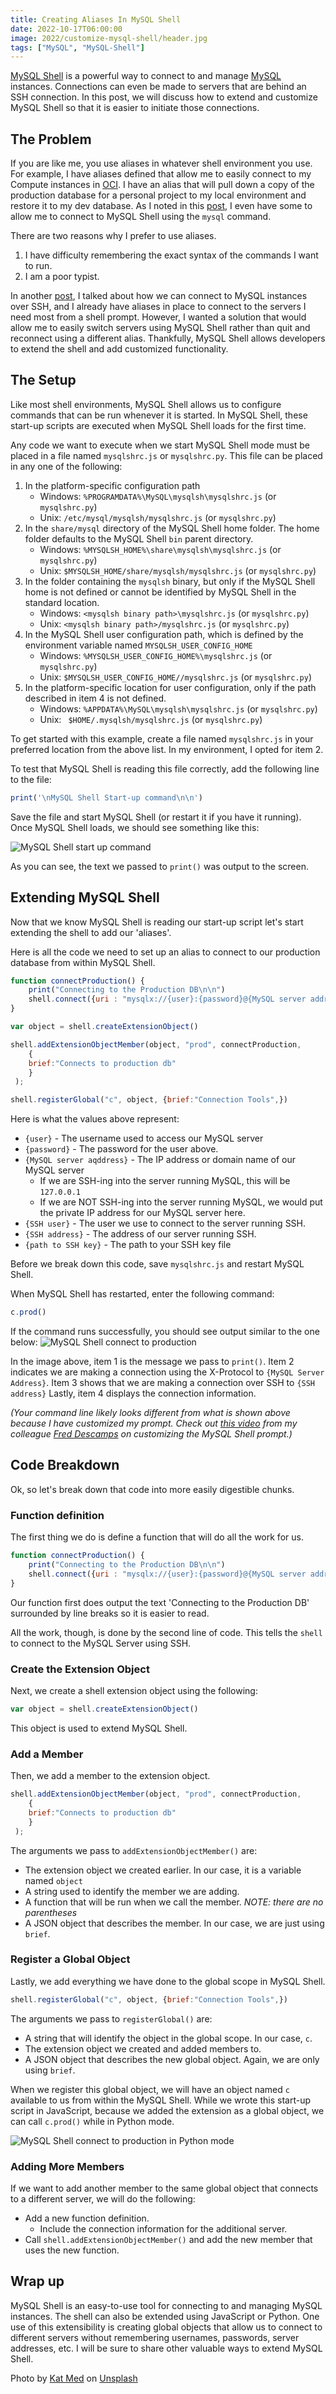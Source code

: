```yaml
---
title: Creating Aliases In MySQL Shell
date: 2022-10-17T06:00:00
image: 2022/customize-mysql-shell/header.jpg
tags: ["MySQL", "MySQL-Shell"]
---
```

[MySQL Shell](https://dev.mysql.com/doc/mysql-shell/8.0/en/) is a powerful way to connect to and manage [MySQL](https://www.mysql.com/) instances. Connections can even be made to servers that are behind an SSH connection. In this post, we will discuss how to extend and customize MySQL Shell so that it is easier to initiate those connections.

## The Problem

If you are like me, you use aliases in whatever shell environment you use. For example, I have aliases defined that allow me to easily connect to my Compute instances in [OCI](https://www.oracle.com/cloud/).
I have an alias that will pull down a copy of the production database for a personal project to my local environment and restore it to my dev database.
As I noted in this [post](/posts/2022/september/mysql-shell-alias/), I even have some to allow me to connect to MySQL Shell using the `mysql` command.

There are two reasons why I prefer to use aliases.

1. I have difficulty remembering the exact syntax of the commands I want to run.
2. I am a poor typist.

In another [post](/posts/2022/september/mysql-shell-ssh/), I talked about how we can connect to MySQL instances over SSH, and I already have aliases in place to connect to the servers I need most from a shell prompt.
However, I wanted a solution that would allow me to easily switch servers using MySQL Shell rather than quit and reconnect using a different alias.
Thankfully, MySQL Shell allows developers to extend the shell and add customized functionality.

## The Setup

Like most shell environments, MySQL Shell allows us to configure commands that can be run whenever it is started.
In MySQL Shell, these start-up scripts are executed when MySQL Shell loads for the first time.

Any code we want to execute when we start MySQL Shell mode must be placed in a file named `mysqlshrc.js` or `mysqlshrc.py`.
This file can be placed in any one of the following:

1. In the platform-specific configuration path
    * Windows: `%PROGRAMDATA%\MySQL\mysqlsh\mysqlshrc.js` (or `mysqlshrc.py`)
    * Unix: `/etc/mysql/mysqlsh/mysqlshrc.js` (or `mysqlshrc.py`)
2. In the `share/mysql` directory of the MySQL Shell home folder. The home folder defaults to the MySQL Shell `bin` parent directory.
    * Windows: `%MYSQLSH_HOME%\share\mysqlsh\mysqlshrc.js` (or `mysqlshrc.py`)
    * Unix: `$MYSQLSH_HOME/share/mysqlsh/mysqlshrc.js` (or `mysqlshrc.py`)
3. In the folder containing the `mysqlsh` binary, but only if the MySQL Shell home is not defined or cannot be identified by MySQL Shell in the standard location.
    * Windows: `<mysqlsh binary path>\mysqlshrc.js` (or `mysqlshrc.py`)
    * Unix: `<mysqlsh binary path>/mysqlshrc.js` (or `mysqlshrc.py`)
4. In the MySQL Shell user configuration path, which is defined by the environment variable named `MYSQLSH_USER_CONFIG_HOME`
    * Windows: `%MYSQLSH_USER_CONFIG_HOME%\mysqlshrc.js` (or `mysqlshrc.py`)
    * Unix: `$MYSQLSH_USER_CONFIG_HOME//mysqlshrc.js` (or `mysqlshrc.py`)
5. In the platform-specific location for user configuration, only if the path described in item 4 is not defined.
    * Windows: `%APPDATA%\MySQL\mysqlsh\mysqlshrc.js` (or `mysqlshrc.py`)
    * Unix: ` $HOME/.mysqlsh/mysqlshrc.js` (or `mysqlshrc.py`)

To get started with this example, create a file named `mysqlshrc.js` in your preferred location from the above list.
In my environment, I opted for item 2.

To test that MySQL Shell is reading this file correctly, add the following line to the file:
```javascript
print('\nMySQL Shell Start-up command\n\n')
```

Save the file and start MySQL Shell (or restart it if you have it running).
Once MySQL Shell loads, we should see something like this:

![MySQL Shell start up command](/assets/images/2022/customize-mysql-shell/img1.png "MySQL Shell start up command")

As you can see, the text we passed to `print()` was output to the screen.

## Extending MySQL Shell

Now that we know MySQL Shell is reading our start-up script let's start extending the shell to add our 'aliases'.

Here is all the code we need to set up an alias to connect to our production database from within MySQL Shell.

```javascript
function connectProduction() {
    print("Connecting to the Production DB\n\n")
    shell.connect({uri : "mysqlx://{user}:{password}@{MySQL server address}:33060", ssh : "{SSH user}@{SSH address}", "ssh-identity-file":"{path to SSH key}" })
}

var object = shell.createExtensionObject()

shell.addExtensionObjectMember(object, "prod", connectProduction,
    {
    brief:"Connects to production db"
    }
 );

shell.registerGlobal("c", object, {brief:"Connection Tools",})
```

Here is what the values above represent:
* `{user}` - The username used to access our MySQL server
* `{password}` - The password for the user above.
* `{MySQL server aqddress}` - The IP address or domain name of our MySQL server
    * If we are SSH-ing into the server running MySQL, this will be `127.0.0.1`
    * If we are NOT SSH-ing into the server running MySQL, we would put the private IP address for our MySQL server here.
* `{SSH user}` - The user we use to connect to the server running SSH.
* `{SSH address}` - The address of our server running SSH.
* `{path to SSH key}` - The path to your SSH key file

Before we break down this code, save `mysqlshrc.js` and restart MySQL Shell.

When MySQL Shell has restarted, enter the following command:
```javascript
c.prod()
```

If the command runs successfully, you should see output similar to the one below:
![MySQL Shell connect to production](/assets/images/2022/customize-mysql-shell/img2.png "MySQL Shell connect to production")

In the image above, item 1 is the message we pass to `print()`.
Item 2 indicates we are making a connection using the X-Protocol to `{MySQL Server Address}`.
Item 3 shows that we are making a connection over SSH to `{SSH address}`
Lastly, item 4 displays the connection information.

_(Your command line likely looks different from what is shown above because I have customized my prompt.
Check out [this video](https://www.youtube.com/watch?v=bY8zWm1RG9s) from my colleague [Fred Descamps](https://lefred.be/) on customizing the MySQL Shell prompt.)_

## Code Breakdown

Ok, so let's break down that code into more easily digestible chunks.

### Function definition

The first thing we do is define a function that will do all the work for us.
```javascript
function connectProduction() {
    print("Connecting to the Production DB\n\n")
    shell.connect({uri : "mysqlx://{user}:{password}@{MySQL server address}:33060", ssh : "{SSH user}@{SSH address}", "ssh-identity-file":"{path to SSH key}" })
}
```
Our function first does output the text 'Connecting to the Production DB' surrounded by line breaks so it is easier to read.

All the work, though, is done by the second line of code. This tells the `shell` to connect to the MySQL Server using SSH.

### Create the Extension Object

Next, we create a shell extension object using the following:
```javascript
var object = shell.createExtensionObject()
```

This object is used to extend MySQL Shell.

### Add a Member

Then, we add a member to the extension object.
```javascript
shell.addExtensionObjectMember(object, "prod", connectProduction,
    {
    brief:"Connects to production db"
    }
 );
```

The arguments we pass to `addExtensionObjectMember()` are:
* The extension object we created earlier. In our case, it is a variable named `object`
* A string used to identify the member we are adding.
* A function that will be run when we call the member. _NOTE: there are no parentheses_
* A JSON object that describes the member. In our case, we are just using `brief`.

### Register a Global Object

Lastly, we add everything we have done to the global scope in MySQL Shell.
```javascript
shell.registerGlobal("c", object, {brief:"Connection Tools",})
```

The arguments we pass to `registerGlobal()` are:
* A string that will identify the object in the global scope. In our case, `c`.
* The extension object we created and added members to.
* A JSON object that describes the new global object. Again, we are only using `brief`.

When we register this global object, we will have an object named `c` available to us from within the MySQL Shell.
While we wrote this start-up script in JavaScript, because we added the extension as a global object, we can call `c.prod()` while in Python mode.

![MySQL Shell connect to production in Python mode](/assets/images/2022/customize-mysql-shell/img3.png "MySQL Shell connect to production in Python mode")

### Adding More Members

If we want to add another member to the same global object that connects to a different server,  we will do the following:
* Add a new function definition.
    * Include the connection information for the additional server.
* Call `shell.addExtensionObjectMember()` and add the new member that uses the new function.

## Wrap up

MySQL Shell is an easy-to-use tool for connecting to and managing MySQL instances.
The shell can also be extended using JavaScript or Python.
One use of this extensibility is creating global objects that allow us to connect to different servers without remembering usernames, passwords, server addresses, etc.
I will be sure to share other valuable ways to extend MySQL Shell.

Photo by [Kat Med](https://unsplash.com/@katmed?utm_source=unsplash&utm_medium=referral&utm_content=creditCopyText) on [Unsplash](https://unsplash.com/s/photos/shell?utm_source=unsplash&utm_medium=referral&utm_content=creditCopyText)
